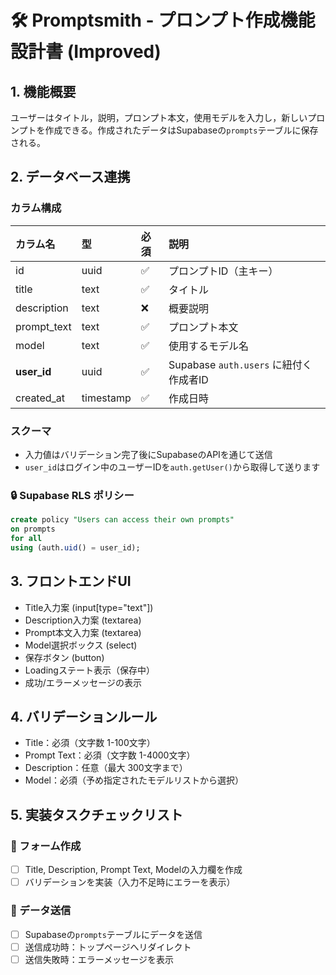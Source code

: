 # 🛠 Promptsmith - プロンプト作成機能 設計書 (Improved)

## 1. 機能概要

ユーザーはタイトル，説明，プロンプト本文，使用モデルを入力し，新しいプロンプトを作成できる。作成されたデータはSupabaseの`prompts`テーブルに保存される。

## 2. データベース連携

### カラム構成

| カラム名         | 型         | 必須 | 説明                              |
| :----------- | :-------- | :- | :------------------------------ |
| id           | uuid      | ✅  | プロンプトID（主キー）                    |
| title        | text      | ✅  | タイトル                            |
| description  | text      | ❌  | 概要説明                            |
| prompt_text | text      | ✅  | プロンプト本文                         |
| model        | text      | ✅  | 使用するモデル名                        |
| **user_id** | uuid      | ✅  | Supabase `auth.users` に紐付く作成者ID |
| created_at  | timestamp | ✅  | 作成日時                            |

### スクーマ

* 入力値はバリデーション完了後にSupabaseのAPIを通じて送信
* `user_id`はログイン中のユーザーIDを`auth.getUser()`から取得して送ります

### 🔒 Supabase RLS ポリシー

```sql
create policy "Users can access their own prompts"
on prompts
for all
using (auth.uid() = user_id);
```

## 3. フロントエンドUI

* Title入力案 (input\[type="text"])
* Description入力案 (textarea)
* Prompt本文入力案 (textarea)
* Model選択ボックス (select)
* 保存ボタン (button)
* Loadingステート表示（保存中）
* 成功/エラーメッセージの表示

## 4. バリデーションルール

* Title：必須（文字数 1-100文字）
* Prompt Text：必須（文字数 1-4000文字）
* Description：任意（最大 300文字まで）
* Model：必須（予め指定されたモデルリストから選択）

## 5. 実装タスクチェックリスト

### 💪 フォーム作成

* [ ] Title, Description, Prompt Text, Modelの入力欄を作成
* [ ] バリデーションを実装（入力不足時にエラーを表示）

### 🚀 データ送信

* [ ] Supabaseの`prompts`テーブルにデータを送信
* [ ] 送信成功時：トップページへリダイレクト
* [ ] 送信失敗時：エラーメッセージを表示
